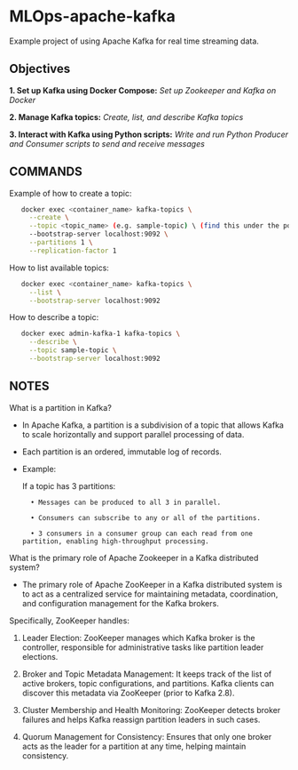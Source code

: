 # MLOps-apache-kafka
Example project of using Apache Kafka for real time streaming data.

## Objectives
**1. Set up Kafka using Docker Compose:** *Set up Zookeeper and Kafka on Docker*

**2. Manage Kafka topics:** *Create, list, and describe Kafka topics*

**3. Interact with Kafka using Python scripts:** *Write and run Python Producer and Consumer scripts to send and receive messages*

## COMMANDS
Example of how to create a topic:
```bash
   docker exec <container_name> kafka-topics \
     --create \
     --topic <topic_name> (e.g. sample-topic) \ (find this under the ports section of your running container)
     --bootstrap-server localhost:9092 \
     --partitions 1 \
     --replication-factor 1
```
How to list available topics:
```bash
   docker exec <container_name> kafka-topics \
     --list \
     --bootstrap-server localhost:9092
```
How to describe a topic:
```bash
   docker exec admin-kafka-1 kafka-topics \
     --describe \
     --topic sample-topic \
     --bootstrap-server localhost:9092
```
## NOTES
What is a partition in Kafka?
* In Apache Kafka, a partition is a subdivision of a topic that allows Kafka to scale horizontally and support parallel processing of data.
* Each partition is an ordered, immutable log of records.
* Example:
    
    If a topic has 3 partitions:

	    • Messages can be produced to all 3 in parallel.

        • Consumers can subscribe to any or all of the partitions.

	    • 3 consumers in a consumer group can each read from one partition, enabling high-throughput processing.

What is the primary role of Apache Zookeeper in a Kafka distributed system?
* The primary role of Apache ZooKeeper in a Kafka distributed system is to act as a centralized service for maintaining metadata, coordination, and configuration management for the Kafka brokers.

Specifically, ZooKeeper handles:
1.	Leader Election:
ZooKeeper manages which Kafka broker is the controller, responsible for administrative tasks like partition leader elections.

2.	Broker and Topic Metadata Management:
It keeps track of the list of active brokers, topic configurations, and partitions. Kafka clients can discover this metadata via ZooKeeper (prior to Kafka 2.8).

3.	Cluster Membership and Health Monitoring:
ZooKeeper detects broker failures and helps Kafka reassign partition leaders in such cases.

4.	Quorum Management for Consistency:
Ensures that only one broker acts as the leader for a partition at any time, helping maintain consistency.